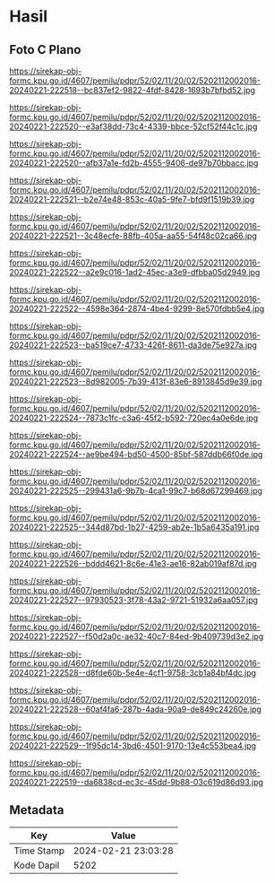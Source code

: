 # Hasil

## Foto C Plano

https://sirekap-obj-formc.kpu.go.id/4607/pemilu/pdpr/52/02/11/20/02/5202112002016-20240221-222518--bc837ef2-9822-4fdf-8428-1693b7bfbd52.jpg

https://sirekap-obj-formc.kpu.go.id/4607/pemilu/pdpr/52/02/11/20/02/5202112002016-20240221-222520--e3af38dd-73c4-4339-bbce-52cf52f44c1c.jpg

https://sirekap-obj-formc.kpu.go.id/4607/pemilu/pdpr/52/02/11/20/02/5202112002016-20240221-222520--afb37a1e-fd2b-4555-9406-de97b70bbacc.jpg

https://sirekap-obj-formc.kpu.go.id/4607/pemilu/pdpr/52/02/11/20/02/5202112002016-20240221-222521--b2e74e48-853c-40a5-9fe7-bfd9f1519b39.jpg

https://sirekap-obj-formc.kpu.go.id/4607/pemilu/pdpr/52/02/11/20/02/5202112002016-20240221-222521--3c48ecfe-88fb-405a-aa55-54f48c02ca66.jpg

https://sirekap-obj-formc.kpu.go.id/4607/pemilu/pdpr/52/02/11/20/02/5202112002016-20240221-222522--a2e9c016-1ad2-45ec-a3e9-dfbba05d2949.jpg

https://sirekap-obj-formc.kpu.go.id/4607/pemilu/pdpr/52/02/11/20/02/5202112002016-20240221-222522--4598e364-2874-4be4-9299-8e570fdbb5e4.jpg

https://sirekap-obj-formc.kpu.go.id/4607/pemilu/pdpr/52/02/11/20/02/5202112002016-20240221-222523--ba519ce7-4733-426f-8611-da3de75e927a.jpg

https://sirekap-obj-formc.kpu.go.id/4607/pemilu/pdpr/52/02/11/20/02/5202112002016-20240221-222523--8d982005-7b39-413f-83e6-8913845d9e39.jpg

https://sirekap-obj-formc.kpu.go.id/4607/pemilu/pdpr/52/02/11/20/02/5202112002016-20240221-222524--7873c1fc-c3a6-45f2-b592-720ec4a0e6de.jpg

https://sirekap-obj-formc.kpu.go.id/4607/pemilu/pdpr/52/02/11/20/02/5202112002016-20240221-222524--ae9be494-bd50-4500-85bf-587ddb66f0de.jpg

https://sirekap-obj-formc.kpu.go.id/4607/pemilu/pdpr/52/02/11/20/02/5202112002016-20240221-222525--299431a6-9b7b-4ca1-99c7-b68d67299469.jpg

https://sirekap-obj-formc.kpu.go.id/4607/pemilu/pdpr/52/02/11/20/02/5202112002016-20240221-222525--344d87bd-1b27-4259-ab2e-1b5a6435a191.jpg

https://sirekap-obj-formc.kpu.go.id/4607/pemilu/pdpr/52/02/11/20/02/5202112002016-20240221-222526--bddd4621-8c6e-41e3-ae16-82ab019af87d.jpg

https://sirekap-obj-formc.kpu.go.id/4607/pemilu/pdpr/52/02/11/20/02/5202112002016-20240221-222527--97930523-3f78-43a2-9721-51932a6aa057.jpg

https://sirekap-obj-formc.kpu.go.id/4607/pemilu/pdpr/52/02/11/20/02/5202112002016-20240221-222527--f50d2a0c-ae32-40c7-84ed-9b409739d3e2.jpg

https://sirekap-obj-formc.kpu.go.id/4607/pemilu/pdpr/52/02/11/20/02/5202112002016-20240221-222528--d8fde60b-5e4e-4cf1-9758-3cb1a84bf4dc.jpg

https://sirekap-obj-formc.kpu.go.id/4607/pemilu/pdpr/52/02/11/20/02/5202112002016-20240221-222528--60af4fa6-287b-4ada-90a9-de849c24260e.jpg

https://sirekap-obj-formc.kpu.go.id/4607/pemilu/pdpr/52/02/11/20/02/5202112002016-20240221-222529--1f95dc14-3bd6-4501-9170-13e4c553bea4.jpg

https://sirekap-obj-formc.kpu.go.id/4607/pemilu/pdpr/52/02/11/20/02/5202112002016-20240221-222519--da6838cd-ec3c-45dd-9b88-03c619d86d93.jpg


## Metadata

| Key        | Value               |
| ---------- | ------------------- |
| Time Stamp | 2024-02-21 23:03:28 |
| Kode Dapil | 5202                |



